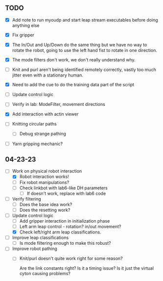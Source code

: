 ## TODO

- [x] Add note to run myoudp and start leap stream executables before doing anything else
- [x] Fix gripper
- [x] The In/Out and Up/Down do the same thing but we have no way to rotate the robot, going to use the left hand fist to rotate in one direction.
- [x] The mode filters don't work, we don't really understand why. 
- [ ] Knit and purl aren't being identified remotely correctly, vastly too much jitter even with a stationary human.
- [x] Need to add the cue to do the training data part of the script
- [ ] Update control logic
- [ ] Verify in lab: ModeFilter, movement directions
- [x] Add interaction with actin viewer
- [ ] Knitting circular paths
    - [ ] Debug strange pathing
- [ ] Yarn gripping mechanic?


## 04-23-23
- [ ] Work on physical robot interaction
    - [x] Robot interaction works!
    - [ ] Fix robot manipulations?
    - [ ] Check linkbot with lab6-like DH parameters
        - [ ] If doesn't work, replace with lab6 code
- [ ] Verify filtering
    - [ ] Does the base idea work?
    - [ ] Does the resetting work?
- [ ] Update control logic
    - [ ] Add gripper interaction in initialization phase
    - [ ] Left arm leap control - rotation? in/out movement?
    - [x] Check left/right arm leap classifications.
- [ ] Improve leap classifications
    - [ ] Is mode filtering enough to make this robust?
- [ ] Improve robot pathing
    - [ ] Knit/purl doesn't quite work right for some reason?
    
        Are the link constants right? Is it a timing issue? Is it just the virtual cyton causing problems?